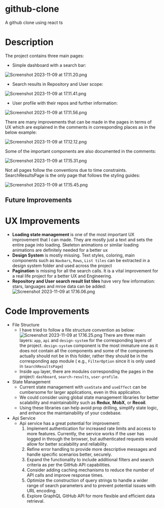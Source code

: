 # github-clone

A github clone using react ts

# Description

The project contains three main pages:

- Simple dashboard with a search bar:

![Screenshot 2023-11-09 at 17.11.20.png](screen-shots%2FScreenshot%202023-11-09%20at%2017.11.20.png)

- Search results in Repository and User scope:

![Screenshot 2023-11-09 at 17.11.41.png](screen-shots%2FScreenshot%202023-11-09%20at%2017.11.41.png)

- User profile with their repos and further information:

![Screenshot 2023-11-09 at 17.11.56.png](screen-shots%2FScreenshot%202023-11-09%20at%2017.11.56.png)

There are many improvements that can be made in the pages in terms of UX which are explained in the comments in
corresponding places as in the below example:

![Screenshot 2023-11-09 at 17.12.12.png](screen-shots%2FScreenshot%202023-11-09%20at%2017.12.12.png)

Some of the important components are also documented in the comments:

![Screenshot 2023-11-09 at 17.15.31.png](screen-shots%2FScreenshot%202023-11-09%20at%2017.15.31.png)

Not all pages follow the conventions due to time constraints. SearchResultsPage is the only page that follows the
styling guides:

![Screenshot 2023-11-09 at 17.15.45.png](screen-shots%2FScreenshot%202023-11-09%20at%2017.15.45.png)

## Future Improvements

# UX Improvements

- **Loading state management** is one of the most important UX improvement that I can made. They are mostly just a text
  and sets the entire page into loading. Skeleton animations or similar loading animations are definitely needed for a
  better ux
- **Design System** is mostly missing. Text styles, coloring, main components such as `Navbars`, `Rows`, `List tiles` can be extracted in a design system folder and used across the project
- **Pagination** is missing for all the search calls. It is a vital improvement for a real life project for a better UX and Engineering.
- **Repository and User search result list tiles** have very few information: stars, languages and mroe data can be
  added:
![Screenshot 2023-11-09 at 17.16.06.png](screen-shots%2FScreenshot%202023-11-09%20at%2017.16.06.png)
# Code Improvements

- File Structure
    - I have tried to follow a file structure convention as below:
  ![Screenshot 2023-11-09 at 17.16.25.png](screen-shots%2FScreenshot%202023-11-09%20at%2017.16.25.png)
      There are three main layers: `app`, `api` and `design-system` for the corresponding layers of the
      project. `design-system` component is the most immature one as it does not contain all the components and some of
      the components actually should not be in this folder, rather they should be in the corresponding app module (
      e.g., `FilterOption` since it is only used in `SearchResultsPage`)
    - Inside `app` layer, there are modules corresponding the pages in the
      project: `dashboard`, `search-results`, `user-profile`.
- State Management
  - Current state management with `useState` and `useEffect` can be cumbersome for larger applications, even in this applicaiton.
  - We could consider using global state management libraries for better scalability and maintainability such as **Redux**, **MobX**, or **Recoil**.
  - Using these libraries can help avoid prop drilling, simplify state logic, and enhance the maintainability of your codebase.
- Api Service
    - Api service has a great potential for improvement:
        1. Implement authentication for increased rate limits and access to more features. Currently, the service works
           if the user has logged in through the browser, but authenticated requests would allow for better scalability
           and reliability.
        2. Refine error handling to provide more descriptive messages and handle specific scenarios better, securely.
        3. Expand the functionality to include additional filters and search criteria as per the GitHub API
 capabilities.
        4. Consider adding caching mechanisms to reduce the number of API calls and improve response times.
        5. Optimize the construction of query strings to handle a wider range of search parameters and to prevent potential
   issues with URL encoding.
        6. Explore GraphQL GitHub API for more flexible and efficient data retrieval.
